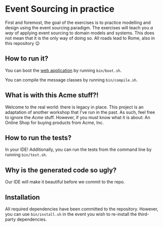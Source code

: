 Event Sourcing in practice
==========================

First and foremost, the goal of the exercises is to practice modelling and design using the event sourcing paradigm. 
The exercises will teach you *a way* of applying event sourcing to domain models and systems. 
This does not mean that it is the only way of doing so. All roads lead to Rome, also in this repository :wink:

How to run it?
--------------

You can boot the [web application](http://localhost:8888) by running `bin/boot.sh`.

You can compile the message classes by running `bin/compile.sh`. 

What is with this Acme stuff?!
------------------------------

Welcome to the real world: there is legacy in place. This project is an adaptation of another workshop that I've run in 
the past. As such, feel free to ignore the *Acme* stuff. 
However, if you must know what it is about: An Online Shop for buying products from Acme, Inc. 

How to run the tests?
---------------------

In your IDE! Additionally, you can run the tests from the command line by running `bin/test.sh`.

Why is the generated code so ugly?
----------------------------------

Our IDE will make it beautiful before we commit to the repo. 

Installation
------------

All required dependencies have been committed to the repository. However, you can use `bin/install.sh` in the event you wish to re-install the third-
party dependencies.
